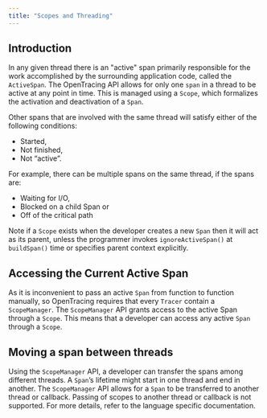 ```yaml
---
title: "Scopes and Threading"
---
```

## Introduction

In any given thread there is an "active" span primarily responsible for the work accomplished by the surrounding application code, called the `ActiveSpan`. The OpenTracing API allows for only one `span` in a thread to be active at any point in time. This is managed using a `Scope`, which formalizes the activation and deactivation of a `Span`.

Other spans that are involved with the same thread will satisfy either of the following conditions:

- Started,
- Not finished,
- Not “active”.

For example, there can be multiple spans on the same thread, if the spans are:

- Waiting for I/O,
- Blocked on a child Span or
- Off of the critical path

Note if a `Scope` exists when the developer creates a new `Span` then it will act as its parent, unless the programmer invokes `ignoreActiveSpan()` at `buildSpan()` time or specifies parent context explicitly.

## Accessing the Current Active Span
As it is inconvenient to pass an active `Span` from function to function manually, so OpenTracing requires that every `Tracer` contain a `ScopeManager`. The `ScopeManager` API grants access to the active Span through a `Scope`. This means that a developer can access any active `Span` through a `Scope`.

## Moving a span between threads
Using the `ScopeManager` API, a developer can transfer the spans among different threads. A `Span`’s lifetime might start in one thread and end in another. The `ScopeManager` API allows for a `Span` to be transferred to another thread or callback. Passing of scopes to another thread or callback is not supported. For more details, refer to the language specific documentation.
